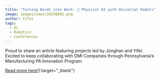 ```yaml
---
title: "Turning Words into Work: 🧠 Physical AI with Universal Robots"
image: images/news/20250801.png
author: Yifei
tags: 
  - Ai
  - Robotics
  - Conferences
---
```


Proud to share an article featuring projects led by Jonghan and Yifei.  
Excited to keep collaborating with DMI Companies through Pennsylvania’s Manufacturing PA Innovation Program.  

[Read more here!](https://www.linkedin.com/pulse/...){:target="_blank"}
